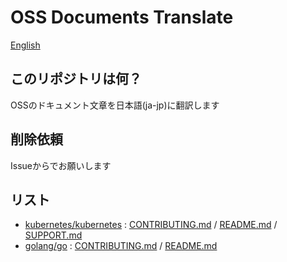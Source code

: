 # OSS Documents Translate
[English](../README.md)

## このリポジトリは何？
OSSのドキュメント文章を日本語(ja-jp)に翻訳します

## 削除依頼
Issueからでお願いします

## リスト
- [kubernetes/kubernetes](https://github.com/kubernetes/kubernetes) : [CONTRIBUTING.md](../contents/kubernetes/kubernetes/CONTRIBUTING.md) / [README.md](../contents/kubernetes/kubernetes/README.md) / [SUPPORT.md](../contents/kubernetes/kubernetes/SUPPORT.md)
- [golang/go](https://github.com/golang/go) : [CONTRIBUTING.md](../contents/golang/go/CONTRIBUTING.md) / [README.md](../contents/golang/go/README.md)
